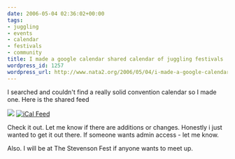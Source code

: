 ```yaml
---
date: 2006-05-04 02:36:02+00:00
tags:
- juggling
- events
- calendar
- festivals
- community
title: I made a google calendar shared calendar of juggling festivals
wordpress_id: 1257
wordpress_url: http://www.nata2.org/2006/05/04/i-made-a-google-calendar-shared-calendar-of-juggling-festivals/
---
```


I searched and couldn't find a really solid convention calendar so I made one. Here is the shared feed

<a href="ttp://www.google.com/calendar/feeds/lc23uj0p7jk63um7gahur7odek@group.calendar.google.com/public/basic"><img src="http://www.google.com/calendar/images/xml.gif" /></a> <a href="http://www.google.com/calendar/ical/lc23uj0p7jk63um7gahur7odek@group.calendar.google.com/public/basic"><img title="iCal Feed" alt="iCal Feed" src="http://www.google.com/calendar/images/ical.gif" /></a>

Check it out. Let me know if there are additions or changes. Honestly i just wanted to get it out there. If someone wants admin access - let me know.

Also. I will be at The Stevenson Fest if anyone wants to meet up.